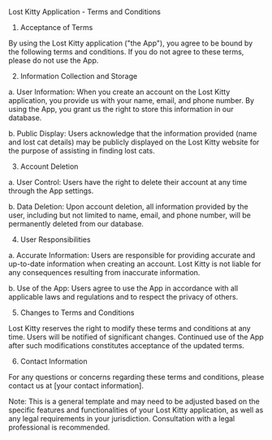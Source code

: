 Lost Kitty Application - Terms and Conditions

1. Acceptance of Terms

By using the Lost Kitty application ("the App"), you agree to be bound by the following terms and conditions. If you do not agree to these terms, please do not use the App.

2. Information Collection and Storage

a. User Information: When you create an account on the Lost Kitty application, you provide us with your name, email, and phone number. By using the App, you grant us the right to store this information in our database.

b. Public Display: Users acknowledge that the information provided (name and lost cat details) may be publicly displayed on the Lost Kitty website for the purpose of assisting in finding lost cats.

3. Account Deletion

a. User Control: Users have the right to delete their account at any time through the App settings.

b. Data Deletion: Upon account deletion, all information provided by the user, including but not limited to name, email, and phone number, will be permanently deleted from our database.

4. User Responsibilities

a. Accurate Information: Users are responsible for providing accurate and up-to-date information when creating an account. Lost Kitty is not liable for any consequences resulting from inaccurate information.

b. Use of the App: Users agree to use the App in accordance with all applicable laws and regulations and to respect the privacy of others.

5. Changes to Terms and Conditions

Lost Kitty reserves the right to modify these terms and conditions at any time. Users will be notified of significant changes. Continued use of the App after such modifications constitutes acceptance of the updated terms.

6. Contact Information

For any questions or concerns regarding these terms and conditions, please contact us at [your contact information].

Note: This is a general template and may need to be adjusted based on the specific features and functionalities of your Lost Kitty application, as well as any legal requirements in your jurisdiction. Consultation with a legal professional is recommended.